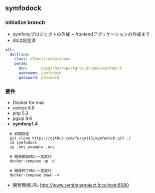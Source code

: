 ## symfodock

### initialize branch

* symfonyプロジェクトの作成 ~ frontendアプリケーションの作成まで
* dbは設定済

```workspace/config/databases.yml
all:
  doctrine:
    class: sfDoctrineDatabase
    param:
      dsn:      pgsql:host=postgres;dbname=symfodock
      username: symfodock
      password: password
```

### 要件
- Docker for mac
- centos 6.9
- php 5.3
- pgsql 9.6
- **symfony1.4**

```
  # 初期設定
  git clone https://github.com/fussy113/symfodock.git ./
  cd symfodock
  cp .env_example .env

  # 開発開始時に一度実行
  docker-compose up -d

  # 開発終了時に一度実行
  docker-compose down -v
```

* 開発環境URL
http://www.symfonyproject.localhost:8080